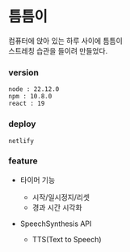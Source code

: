 # 틈틈이

컴퓨터에 앉아 있는 하루 사이에 틈틈이 <br>스트레칭 습관을 들이려 만들었다.

### version

`node : 22.12.0` <br> `npm : 10.8.0` <br> `react : 19`

### deploy

`netlify`

### feature

- 타이머 기능

  - 시작/일시정지/리셋
  - 경과 시간 시각화
  <!-- - 알림 시간 옵션 선택 -->

- SpeechSynthesis API

  - TTS(Text to Speech)
  <!-- - 보이스 옵션 선택 -->
